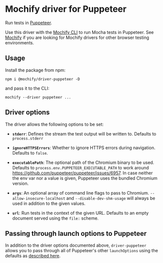 # Mochify driver for Puppeteer

Run tests in [Puppeteer][web].

Use this driver with the [Mochify CLI][cli] to run Mocha tests in Puppeteer. See [Mochify][mochify-docs] if you are looking for Mochify drivers for other browser testing environments.

[mochify-docs]: https://github.com/mochify-js
[cli]: https://github.com/mochify-js/cli
[web]: https://pptr.dev/

## Usage

Install the package from npm:

```
npm i @mochify/driver-puppeteer -D
```

and pass it to the CLI:

```
mochify --driver puppeteer ...
```

## Driver options

The driver allows the following options to be set:

- **`stderr`**: Defines the stream the test output will be written to. Defaults to `process.stderr`

- **`ignoreHTTPSErrors`**: Whether to ignore HTTPS errors during navigation. Defaults to `false`.

- **`executablePath`**: The optional path of the Chromium binary to be used. Defaults to `process.env.PUPPETEER_EXECUTABLE_PATH` to work around https://github.com/puppeteer/puppeteer/issues/6957. In case neither the env var nor a value is given, Puppeteer uses the bundled Chromium version.

- **`args`**: An optional array of command line flags to pass to Chromium. `--allow-insecure-localhost` and `--disable-dev-shm-usage` will always be used in addition to the given values.

- **`url`**: Run tests in the context of the given URL. Defaults to an empty document served using the `file:` scheme.

## Passing through launch options to Puppeteer

In addition to the driver options documented above, `driver-puppeteer` allows you to pass through all of Puppeteer's other `launchOptions` using the defaults as [described here][launch-options].

[launch-options]: https://pptr.dev/#?product=Puppeteer&version=v10.1.0&show=api-puppeteerlaunchoptions

